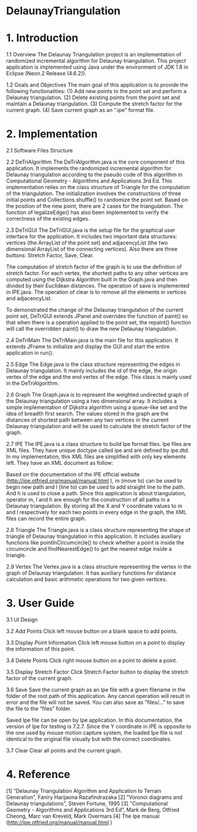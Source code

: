 # DelaunayTriangulation

# 1. Introduction
1.1 Overview
The Delaunay Triangulation project is an implementation of randomized incremental algorithm for Delaunay triangulation. This project application is implemented using Java under the environment of JDK 1.8 in Eclipse (Neon.2 Release (4.6.2)).

1.2 Goals and Objectives
The main goal of this application is to provide the following functionalities:
(1) Add new points to the point set and perform a Delaunay triangulation.
(2) Delete existing points from the point set and maintain a Delaunay triangulation.
(3) Compute the stretch factor for the current graph.
(4) Save current graph as an “.ipe” format file.


# 2. Implementation
2.1 Software Files Structure

2.2 DeTriAlgorithm
The DeTriAlgorithm.java is the core component of this application. It implements the randomized incremental algorithm for Delaunay triangulation according to the pseudo code of this algorithm in Computational Geometry - Algorithms and Applications 3rd Ed. This implementation relies on the class structure of Triangle for the computation of the triangulation. The initialization involves the constructions of three initial points and Collections.shuffle() to randomize the point set. Based on the position of the new point, there are 2 cases for the triangulation. The function of legalizeEdge() has also been implemented to verify the correctness of the existing edges.

2.3 DeTriGUI
The DeTriGUI.java is the setup file for the graphical user interface for the application. It includes two important data structures: vertices (the ArrayList of the point set) and adjacencyList (the two dimensional ArrayList of the connecting vertices). Also there are three buttons: Stretch Factor, Save, Clear. 

The computation of stretch factor of the graph is to use the definition of stretch factor. For each vertex, the shortest paths to any other vertices are computed using the Dijkstra Algorithm built in the Graph.java and then divided by their Euclidean distances. The operation of save is implemented in IPE.java. The operation of clear is to remove all the elements in vertices and adjacencyList. 

To demonstrated the change of the Delaunay triangulation of the current point set, DeTriGUI extends JPanel and overrides the function of paint() so that when there is a operation applied to the point set, the repaint() function will call the overridden paint() to draw the new Delaunay triangulation.

2.4 DeTriMain
The DeTriMain.java is the main file for this application. It extends JFrame to initialize and display the GUI and start the entire application in run().

2.5 Edge
The Edge.java is the class structure representing the edges in Delaunay triangulation. It mainly includes the id of the edge, the origin vertex of the edge and the end vertex of the edge. This class is mainly used in the DeTriAlgorithm.

2.6 Graph
The Graph.java is to represent the weighted undirected graph of the Delaunay triangulation using a two dimensional array. It includes a simple implementation of Dijkstra algorithm using a queue-like set and the idea of breadth first search. The values stored in the graph are the distances of shortest path between any two vertices in the current Delaunay triangulation and will be used to calculate the stretch factor of the graph.

2.7 IPE
The IPE.java is a class structure to build Ipe format files. Ipe files are XML files. They have unique doctype called ipe and are defined by ipe.dtd. In my implementation, this XML files are simplified with only key elements left. They have an XML document as follow:

<ipe version="70206" creator="Ipe 7.2.7" >
	<page>
		<path>
		</path>
	</page>
</ipe>

Based on the documentation of the IPE official website (http://ipe.otfried.org/manual/manual.html ), m (move to) can be used to begin new path and l (line to) can be used to add straight line to the path.  And h is used to close a path. Since this application is about triangulation, operator m, l and h are enough for the construction of all paths in a Delaunay triangulation. By storing all the X and Y coordinate values to m and l respectively for each two points in every edge in the graph, the XML files can record the entire graph. 

2.8 Triangle
The Triangle.java is a class structure representing the shape of triangle of Delaunay triangulation in this application. It includes auxiliary functions like pointInCircumcircle() to check whether a point is inside the circumcircle and findNearestEdge() to get the nearest edge inside a triangle.

2.9 Vertex
The Vertex.java is a class structure representing the vertex in the graph of Delaunay triangulation. It has auxiliary functions for distance calculation and basic arithmetic operations for two given vertices.


# 3. User Guide
3.1 UI Design

3.2 Add Points
	Click left mouse button on a blank space to add points.

3.3 Display Point Information
	Click left mouse button on a point to display the information of this point.

3.4 Delete Points
	Click right mouse button on a point to delete a point.

3.5 Display Stretch Factor
	Click Stretch Factor button to display the stretch factor of the current graph.

3.6 Save
	Save the current graph as an Ipe file with a given filename in the folder of the root path of this application. Any cancel operation will result in error and the file will not be saved. You can also save as ”files/...” to save the file to the “files” folder.
	
Saved Ipe file can be open by Ipe application. In this documentation, the version of Ipe for testing is 7.2.7. Since the Y coordinate in IPE is opposite to the one used by mouse motion capture system, the loaded Ipe file is not identical to the original file visually but with the correct coordinates.

3.7 Clear
	Clear all points and the current graph.


# 4. Reference
[1] “Delaunay Triangulation Algorithm and Application to Terrain Generation”, Faniry Harijaona Razafindrazaka
[2] ”Voronoi diagrams and Delaunay triangulations”, Steven Fortune, 1995
[3] "Computational Geometry - Algorithms and Applications 3rd Ed”, Mark de Berg, Otfried Cheong, Marc van Kreveld, Mark Overmars
[4] The Ipe manual (http://ipe.otfried.org/manual/manual.html )
